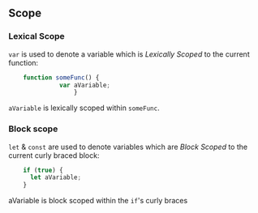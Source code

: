 ## Scope

### Lexical Scope

`var` is used to denote a variable which is *Lexically Scoped* to the current
function:
```javascript
    function someFunc() {
		      var aVariable;
			      }
```
`aVariable` is lexically scoped within `someFunc`.

### Block scope

`let` & `const` are used to denote variables which are *Block Scoped* to the
current curly braced block:
```javascript
    if (true) {
      let aVariable;
    }
```

aVariable is block scoped within the `if`'s curly braces


